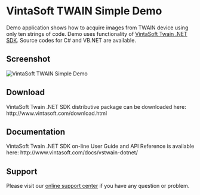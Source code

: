 <h1>VintaSoft TWAIN Simple Demo</h1>

Demo application shows how to acquire images from TWAIN device using only ten strings of code. Demo uses functionality of <a href="http://www.vintasoft.com/vstwain-dotnet-index.html">VintaSoft Twain .NET SDK</a>. Source codes for C# and VB.NET are available.

<h2>Screenshot</h2>
<img src=http://www.vintasoft.com/images/screenshots/twain/vintasoft-twain-simple-demo.png alt="VintaSoft TWAIN Simple Demo">


<h2>Download</h2>
VintaSoft Twain .NET SDK distributive package can be downloaded here: http://www.vintasoft.com/download.html


<h2>Documentation</h2>
VintaSoft Twain .NET SDK on-line User Guide and API Reference is available here: http://www.vintasoft.com/docs/vstwain-dotnet/


<h2>Support</h2>
Please visit our <a href="https://www.vintasoft.com/support/">online support center</a> if you have any question or problem.
